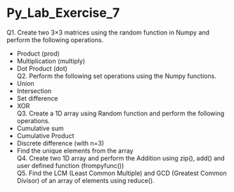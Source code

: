 # Py_Lab_Exercise_7

Q1. Create two 3×3 matrices using the random function in Numpy and perform the following operations.  
- Product (prod)  
- Multiplication (multiply)  
- Dot Product (dot)  
Q2. Perform the following set operations using the Numpy functions.  
- Union  
- Intersection  
- Set difference  
- XOR  
Q3. Create a 1D array using Random function and perform the following operations.  
- Cumulative sum  
- Cumulative Product  
- Discrete difference (with n=3)  
- Find the unique elements from the array  
Q4. Create two 1D array and perform the Addition using zip(), add() and user defined function (frompyfunc())  
Q5. Find the LCM (Least Common Multiple) and GCD (Greatest Common Divisor) of an array of elements using reduce().  
